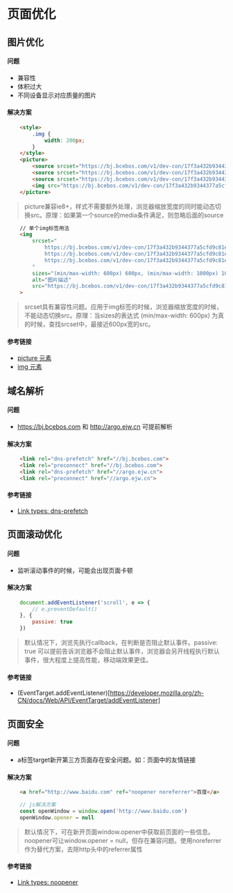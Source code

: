 # 页面优化


## 图片优化

#### 问题
* 兼容性
* 体积过大
* 不同设备显示对应质量的图片

#### 解决方案
```html
    <style>
        .img {
            width: 200px;
        }
    </style>
    <picture>
        <source srcset="https://bj.bcebos.com/v1/dev-con/17f3a432b9344377a5cfd9c81effd6f2.jpg?x-bce-process=image/format,f_auto/interlace,i_progressive/quality,q_50/resize,w_600" media="(max/min-width: 600px)">
        <source srcset="https://bj.bcebos.com/v1/dev-con/17f3a432b9344377a5cfd9c81effd6f2.jpg?x-bce-process=image/format,f_auto/interlace,i_progressive/quality,q_50/resize,w_1000" media="(max/min-width: 1000px)">
        <source srcset="https://bj.bcebos.com/v1/dev-con/17f3a432b9344377a5cfd9c81effd6f2.jpg?x-bce-process=image/format,f_auto/interlace,i_progressive/quality,q_50/resize,w_1400" media="(max/min-width: 1400px)">
        <img src="https://bj.bcebos.com/v1/dev-con/17f3a432b9344377a5cfd9c81effd6f2.jpg?x-bce-process=image/format,f_auto/interlace,i_progressive/quality,q_50/resize,w_1000" alt="图片描述" class="img">
    </picture>
```
> picture兼容ie8+，样式不需要额外处理，浏览器缩放宽度的同时能动态切换src。原理：如果第一个source的media条件满足，则忽略后面的source

```html
    // 单个img标签用法
    <img 
        srcset="
            https://bj.bcebos.com/v1/dev-con/17f3a432b9344377a5cfd9c81effd6f2.jpg?x-bce-process=image/format,f_auto/interlace,i_progressive/quality,q_50/resize,w_600 600w,
            https://bj.bcebos.com/v1/dev-con/17f3a432b9344377a5cfd9c81effd6f2.jpg?x-bce-process=image/format,f_auto/interlace,i_progressive/quality,q_50/resize,w_1000 1000w,
            https://bj.bcebos.com/v1/dev-con/17f3a432b9344377a5cfd9c81effd6f2.jpg?x-bce-process=image/format,f_auto/interlace,i_progressive/quality,q_50/resize,w_1400 1400w
        "
        sizes="(min/max-width: 600px) 600px, (min/max-width: 1000px) 1000px, (min/max-width: 1400px) 1400px, 1000w"
        alt="图片描述"
        src="https://bj.bcebos.com/v1/dev-con/17f3a432b9344377a5cfd9c81effd6f2.jpg?x-bce-process=image/format,f_auto/interlace,i_progressive/quality,q_50/resize,w_1000"
    >
```
> srcset具有兼容性问题。应用于img标签的时候，浏览器缩放宽度的时候，不能动态切换src。原理：当sizes的表达式 (min/max-width: 600px) 为真的时候，查找srcset中，最接近600px宽的src。

#### 参考链接

* [picture 元素](https://developer.mozilla.org/zh-CN/docs/Web/HTML/Element/picture)
* [img 元素](https://developer.mozilla.org/zh-CN/docs/Web/HTML/Element/img)

## 域名解析

#### 问题
* https://bj.bcebos.com 和 http://argo.ejw.cn 可提前解析

#### 解决方案
```html
    <link rel="dns-prefetch" href="//bj.bcebos.com">
    <link rel="preconnect" href="//bj.bcebos.com">
    <link rel="dns-prefetch" href="//argo.ejw.cn">
    <link rel="preconnect" href="//argo.ejw.cn">
```

#### 参考链接
* [Link types: dns-prefetch](https://developer.mozilla.org/en-US/docs/Web/HTML/Link_types/dns-prefetch)


## 页面滚动优化

#### 问题
* 监听滚动事件的时候，可能会出现页面卡顿

#### 解决方案
```javascript
    document.addEventListener('scroll', e => {
        // e.preventDefault()
    }, {
        passive: true
    })
```
> 默认情况下，浏览先执行callback，在判断是否阻止默认事件。passive: true 可以提前告诉浏览器不会阻止默认事件，浏览器会另开线程执行默认事件，很大程度上提高性能，移动端效果更佳。

#### 参考链接
* (EventTarget.addEventListener)[https://developer.mozilla.org/zh-CN/docs/Web/API/EventTarget/addEventListener]

## 页面安全

#### 问题
* a标签target新开第三方页面存在安全问题。如：页面中的友情链接

#### 解决方案
```html
    <a href="http://www.baidu.com" ref="noopener noreferrer">百度</a>
```
```javascript
    // js解决方案
    const openWindow = window.open('http://www.baidu.com')
    openWindow.opener = null
```
> 默认情况下，可在新开页面window.opener中获取前页面的一些信息。noopener可让window.opener = null，但存在兼容问题。使用noreferrer作为替代方案，去除http头中的referrer属性

#### 参考链接
* [Link types: noopener](https://developer.mozilla.org/en-US/docs/Web/HTML/Link_types/noopener)
